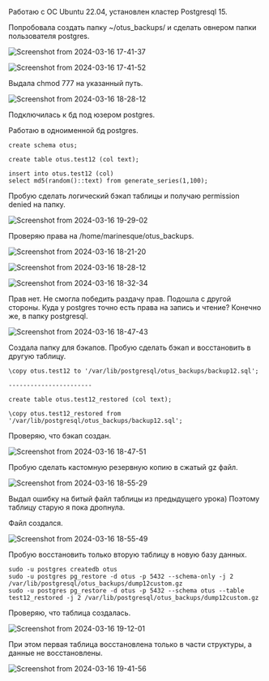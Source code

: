 Работаю с ОС Ubuntu 22.04, установлен кластер Postgresql 15.

Попробовала создать папку ~/otus_backups/ и сделать овнером папки пользователя postgres.

![Screenshot from 2024-03-16 17-41-37](https://github.com/marinesque/otus_postgresql/assets/97790878/863af303-4358-464c-a2b0-57e27c591771)

![Screenshot from 2024-03-16 17-41-52](https://github.com/marinesque/otus_postgresql/assets/97790878/125f0e28-7207-4287-a99a-509fabae05ed)

Выдала chmod 777 на указанный путь.

![Screenshot from 2024-03-16 18-28-12](https://github.com/marinesque/otus_postgresql/assets/97790878/a67f9d81-0541-48b8-8e47-1f1900aa03a6)

Подключилась к бд под юзером postgres.

Работаю в одноименной бд postgres.

~~~
create schema otus;

create table otus.test12 (col text);

insert into otus.test12 (col)
select md5(random()::text) from generate_series(1,100);
~~~

Пробую сделать логический бэкап таблицы и получаю permission denied на папку.

![Screenshot from 2024-03-16 19-29-02](https://github.com/marinesque/otus_postgresql/assets/97790878/e860b759-7d1e-4faa-944b-5c19c484e66f)

Проверяю права на /home/marinesque/otus_backups.

![Screenshot from 2024-03-16 18-21-20](https://github.com/marinesque/otus_postgresql/assets/97790878/c1b3b12a-bc1b-4618-9b22-0d8a35296757)

![Screenshot from 2024-03-16 18-28-12](https://github.com/marinesque/otus_postgresql/assets/97790878/3a8c0570-5248-402f-912d-9145e780e613)

![Screenshot from 2024-03-16 18-32-34](https://github.com/marinesque/otus_postgresql/assets/97790878/a2366da6-b7f9-40a4-95b6-1117e2ae2bc1)

Прав нет. Не смогла победить раздачу прав.
Подошла с другой стороны. Куда у postgres точно есть права на запись и чтение? Конечно же, в папку postgresql.

![Screenshot from 2024-03-16 18-47-43](https://github.com/marinesque/otus_postgresql/assets/97790878/4c6ef0dc-0992-44fe-a807-5252b497feeb)

Создала папку для бэкапов. Пробую сделать бэкап и восстановить в другую таблицу.

~~~
\copy otus.test12 to '/var/lib/postgresql/otus_backups/backup12.sql';

-----------------------

create table otus.test12_restored (col text);

\copy otus.test12_restored from '/var/lib/postgresql/otus_backups/backup12.sql';
~~~

Проверяю, что бэкап создан.

![Screenshot from 2024-03-16 18-47-51](https://github.com/marinesque/otus_postgresql/assets/97790878/bb2760fa-7585-4eed-beb5-d946eaeb2797)

Пробую сделать кастомную резервную копию в сжатый gz файл.

![Screenshot from 2024-03-16 18-55-29](https://github.com/marinesque/otus_postgresql/assets/97790878/a03da6f5-1526-4e46-87e7-1a6539605256)

Выдал ошибку на битый файл таблицы из предыдущего урока) Поэтому таблицу старую я пока дропнула.

Файл создался.

![Screenshot from 2024-03-16 18-55-49](https://github.com/marinesque/otus_postgresql/assets/97790878/0ee38e05-69f1-4aea-97a5-eed02260df65)

Пробую восстановить только вторую таблицу в новую базу данных.

~~~
sudo -u postgres createdb otus
sudo -u postgres pg_restore -d otus -p 5432 --schema-only -j 2 /var/lib/postgresql/otus_backups/dump12custom.gz
sudo -u postgres pg_restore -d otus -p 5432 --schema otus --table test12_restored -j 2 /var/lib/postgresql/otus_backups/dump12custom.gz
~~~

Проверяю, что таблица создалась.

![Screenshot from 2024-03-16 19-12-01](https://github.com/marinesque/otus_postgresql/assets/97790878/53982994-94d5-40f9-ba40-2ed58a092248)

При этом первая таблица восстановлена только в части структуры, а данные не восстановлены.

![Screenshot from 2024-03-16 19-41-56](https://github.com/marinesque/otus_postgresql/assets/97790878/af31656e-6ebb-4283-bd48-a7fec3ecbd08)

